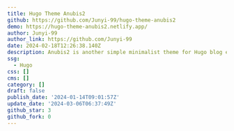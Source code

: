 ```yaml
---
title: Hugo Theme Anubis2
github: https://github.com/Junyi-99/hugo-theme-anubis2
demo: https://hugo-theme-anubis2.netlify.app/
author: Junyi-99
author_link: https://github.com/Junyi-99
date: 2024-02-18T12:26:38.140Z
description: Anubis2 is another simple minimalist theme for Hugo blog engine
ssg:
  - Hugo
css: []
cms: []
category: []
draft: false
publish_date: '2024-01-14T09:01:57Z'
update_date: '2024-03-06T06:37:49Z'
github_star: 3
github_fork: 0
---
```

